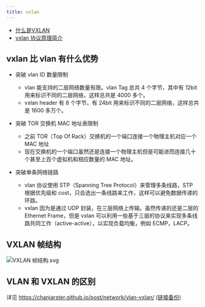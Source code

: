 ```yaml
---
title: vxlan
---
```



- [什么是VXLAN](https://support.huawei.com/enterprise/zh/doc/EDOC1100087027)
- [vxlan 协议原理简介](https://cizixs.com/2017/09/25/vxlan-protocol-introduction/)

## vxlan 比 vlan 有什么优势

- 突破 vlan ID 数量限制
  - vlan 能支持的二层网络数量有限。vlan Tag 总共 4 个字节，其中有 12bit 用来标识不同的二层网络，这样总共是 4000 多个。
  - vxlan header 有 8 个字节，有 24bit 用来标识不同的二层网络，这样总共是 1600 多万个。

- 突破 TOR 交换机 MAC 地址表限制
  - 之前 TOR（Top Of Rack）交换机的一个端口连接一个物理主机对应一个 MAC 地址
  - 现在交换机的一个端口虽然还是连接一个物理主机但是可能进而连接几十个甚至上百个虚拟机和相应数量的 MAC 地址。

- 突破单条网络链路
  - vlan 协议使用 STP（Spanning Tree Protocol）来管理多条线路，STP 根据优先级和 cost，只会选出一条线路来工作，这样可以避免数据传递的环路。
  - vxlan 因为是通过 UDP 封装，在三层网络上传输。虽然传递的还是二层的 Ethernet Frame，但是 vxlan 可以利用一些基于三层的协议来实现多条线路共同工作（active-active），以实现负载均衡，例如 ECMP，LACP。

## VXLAN 帧结构

![VXLAN 帧结构.svg](https://user-images.githubusercontent.com/1998490/228848231-152a6fc2-d57c-4b06-91af-49f44844e84c.svg)

## VLAN 和 VXLAN 的区别

详见 https://chanjarster.github.io/post/network/vlan-vxlan/ ([链接备份](https://archive.md/WeMtN))

